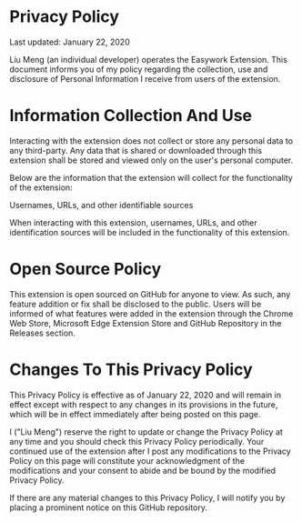 

# Privacy Policy

Last updated: January 22, 2020

Liu Meng (an individual developer) operates the Easywork Extension. This document informs you of my policy regarding the collection, use and disclosure of Personal Information I receive from users of the extension.

# Information Collection And Use

Interacting with the extension does not collect or store any personal data to any third-party. Any data that is shared or downloaded through this extension shall be stored and viewed only on the user's personal computer.

Below are the information that the extension will collect for the functionality of the extension:

Usernames, URLs, and other identifiable sources

When interacting with this extension, usernames, URLs, and other identification sources will be included in the functionality of this extension.

# Open Source Policy

This extension is open sourced on GitHub for anyone to view. As such, any feature addition or fix shall be disclosed to the public. Users will be informed of what features were added in the extension through the Chrome Web Store, Microsoft Edge Extension Store and GitHub Repository in the Releases section.

# Changes To This Privacy Policy

This Privacy Policy is effective as of January 22, 2020 and will remain in effect except with respect to any changes in its provisions in the future, which will be in effect immediately after being posted on this page.

I ("Liu Meng") reserve the right to update or change the Privacy Policy at any time and you should check this Privacy Policy periodically. Your continued use of the extension after I post any modifications to the Privacy Policy on this page will constitute your acknowledgment of the modifications and your consent to abide and be bound by the modified Privacy Policy.

If there are any material changes to this Privacy Policy, I will notify you by placing a prominent notice on this GitHub repository.
